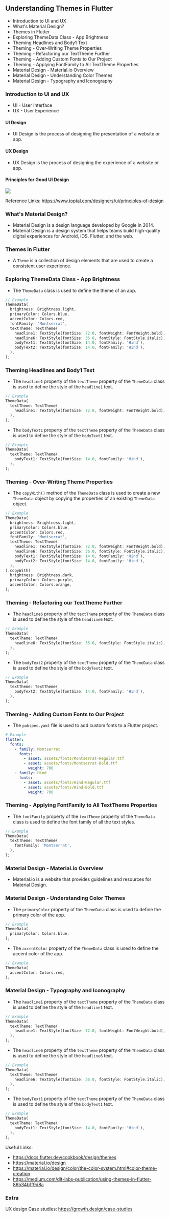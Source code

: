 ## Understanding Themes in Flutter

- Introduction to UI and UX
- What's Material Design?
- Themes in Flutter
- Exploring ThemeData Class - App Brightness
- Theming Headlines and Body1 Text
- Theming - Over-Writing Theme Properties
- Theming - Refactoring our TextTheme Further
- Theming - Adding Custom Fonts to Our Project
- Theming - Applying FontFamily to All TextTheme Properties
- Material Design - Material.io Overview
- Material Design - Understanding Color Themes
- Material Design - Typography and Iconography

### Introduction to UI and UX

- UI - User Interface
- UX - User Experience

#### UI Design

- UI Design is the process of designing the presentation of a website or app.

#### UX Design

- UX Design is the process of designing the experience of a website or app.

#### Principles for Good UI Design

<img src="https://raw.githubusercontent.com/Muzammil-Bilwani/dart-flutter-tutorial/main/week_ten/images/deign_priciple.webp" />

Reference Links:
https://www.toptal.com/designers/ui/principles-of-design

### What's Material Design?

- Material Design is a design language developed by Google in 2014.
- Material Design is a design system that helps teams build high-quality digital experiences for Android, iOS, Flutter, and the web.

### Themes in Flutter

- A `Theme` is a collection of design elements that are used to create a consistent user experience.

### Exploring ThemeData Class - App Brightness

- The `ThemeData` class is used to define the theme of an app.

```dart
// Example
ThemeData(
  brightness: Brightness.light,
  primaryColor: Colors.blue,
  accentColor: Colors.red,
  fontFamily: 'Montserrat',
  textTheme: TextTheme(
    headline1: TextStyle(fontSize: 72.0, fontWeight: FontWeight.bold),
    headline6: TextStyle(fontSize: 36.0, fontStyle: FontStyle.italic),
    bodyText1: TextStyle(fontSize: 14.0, fontFamily: 'Hind'),
    bodyText2: TextStyle(fontSize: 14.0, fontFamily: 'Hind'),
  ),
);
```

### Theming Headlines and Body1 Text

- The `headline1` property of the `textTheme` property of the `ThemeData` class is used to define the style of the `headline1` text.

```dart
// Example
ThemeData(
  textTheme: TextTheme(
    headline1: TextStyle(fontSize: 72.0, fontWeight: FontWeight.bold),
  ),
);
```

- The `bodyText1` property of the `textTheme` property of the `ThemeData` class is used to define the style of the `bodyText1` text.

```dart
// Example
ThemeData(
  textTheme: TextTheme(
    bodyText1: TextStyle(fontSize: 14.0, fontFamily: 'Hind'),
  ),
);
```

### Theming - Over-Writing Theme Properties

- The `copyWith()` method of the `ThemeData` class is used to create a new `ThemeData` object by copying the properties of an existing `ThemeData` object.

```dart
// Example
ThemeData(
  brightness: Brightness.light,
  primaryColor: Colors.blue,
  accentColor: Colors.red,
  fontFamily: 'Montserrat',
  textTheme: TextTheme(
    headline1: TextStyle(fontSize: 72.0, fontWeight: FontWeight.bold),
    headline6: TextStyle(fontSize: 36.0, fontStyle: FontStyle.italic),
    bodyText1: TextStyle(fontSize: 14.0, fontFamily: 'Hind'),
    bodyText2: TextStyle(fontSize: 14.0, fontFamily: 'Hind'),
  ),
).copyWith(
  brightness: Brightness.dark,
  primaryColor: Colors.purple,
  accentColor: Colors.orange,
);
```

### Theming - Refactoring our TextTheme Further

- The `headline6` property of the `textTheme` property of the `ThemeData` class is used to define the style of the `headline6` text.

```dart
// Example
ThemeData(
  textTheme: TextTheme(
    headline6: TextStyle(fontSize: 36.0, fontStyle: FontStyle.italic),
  ),
);
```

- The `bodyText2` property of the `textTheme` property of the `ThemeData` class is used to define the style of the `bodyText2` text.

```dart
// Example
ThemeData(
  textTheme: TextTheme(
    bodyText2: TextStyle(fontSize: 14.0, fontFamily: 'Hind'),
  ),
);
```

### Theming - Adding Custom Fonts to Our Project

- The `pubspec.yaml` file is used to add custom fonts to a Flutter project.

```yaml
# Example
flutter:
  fonts:
    - family: Montserrat
      fonts:
        - asset: assets/fonts/Montserrat-Regular.ttf
        - asset: assets/fonts/Montserrat-Bold.ttf
          weight: 700
    - family: Hind
      fonts:
        - asset: assets/fonts/Hind-Regular.ttf
        - asset: assets/fonts/Hind-Bold.ttf
          weight: 700
```

### Theming - Applying FontFamily to All TextTheme Properties

- The `fontFamily` property of the `textTheme` property of the `ThemeData` class is used to define the font family of all the text styles.

```dart
// Example
ThemeData(
  textTheme: TextTheme(
    fontFamily: 'Montserrat',
  ),
);
```

### Material Design - Material.io Overview

- Material.io is a website that provides guidelines and resources for Material Design.

### Material Design - Understanding Color Themes

- The `primaryColor` property of the `ThemeData` class is used to define the primary color of the app.

```dart
// Example
ThemeData(
  primaryColor: Colors.blue,
);
```

- The `accentColor` property of the `ThemeData` class is used to define the accent color of the app.

```dart
// Example
ThemeData(
  accentColor: Colors.red,
);
```

### Material Design - Typography and Iconography

- The `headline1` property of the `textTheme` property of the `ThemeData` class is used to define the style of the `headline1` text.

```dart
// Example
ThemeData(
  textTheme: TextTheme(
    headline1: TextStyle(fontSize: 72.0, fontWeight: FontWeight.bold),
  ),
);
```

- The `headline6` property of the `textTheme` property of the `ThemeData` class is used to define the style of the `headline6` text.

```dart
// Example
ThemeData(
  textTheme: TextTheme(
    headline6: TextStyle(fontSize: 36.0, fontStyle: FontStyle.italic),
  ),
);
```

- The `bodyText1` property of the `textTheme` property of the `ThemeData` class is used to define the style of the `bodyText1` text.

```dart
// Example
ThemeData(
  textTheme: TextTheme(
    bodyText1: TextStyle(fontSize: 14.0, fontFamily: 'Hind'),
  ),
);
```

Useful Links:

- https://docs.flutter.dev/cookbook/design/themes
- https://material.io/design
- https://material.io/design/color/the-color-system.html#color-theme-creation
- https://medium.com/dlt-labs-publication/using-themes-in-flutter-86b34b1f9d8a

### Extra

UX design Case studies:
https://growth.design/case-studies
